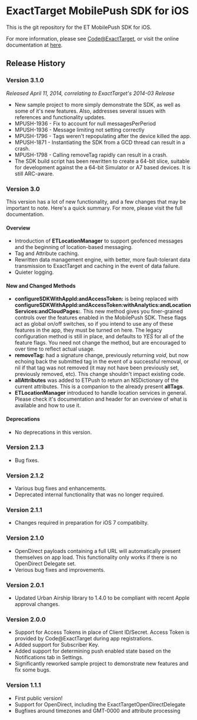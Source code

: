 # ExactTarget MobilePush SDK for iOS

This is the git repository for the ET MobilePush SDK for iOS.

For more information, please see [Code@ExactTarget](http://code.exacttarget.com), or visit the online documentation at [here](http://exacttarget.github.io/MobilePushSDK-iOS).

## Release History

### Version 3.1.0
_Released April 11, 2014, correlating to ExactTarget's 2014-03 Release_

* New sample project to more simply demonstrate the SDK, as well as some of it's new features. Also, addresses several issues with references and functionality updates.
* MPUSH-1936 - Fix to account for null messagesPerPeriod
* MPUSH-1936 - Message limiting not setting correctly
* MPUSH-1796 - Tags weren't repopulating after the device killed the app.
* MPUSH-1871 - Instantiating the SDK from a GCD thread can result in a crash.
* MPUSH-1798 - Calling removeTag rapidly can result in a crash.
* The SDK build script has been rewritten to create a 64-bit slice, suitable for development against the a 64-bit Simulator or A7 based devices. It is still ARC-aware.

### Version 3.0

This version has a lot of new functionality, and a few changes that may be important to note. Here's a quick summary. For more, please visit the full documentation.

#### Overview

* Introduction of **ETLocationManager** to support geofenced messages and the beginning of location-based messaging.
* Tag and Attribute caching.
* Rewritten data management engine, with better, more fault-tolerant data transmission to ExactTarget and caching in the event of data failure.
* Quieter logging.

#### New and Changed Methods
* **configureSDKWithAppId:andAccessToken:** is being replaced with **configureSDKWithAppId:andAccessToken:withAnalytics:andLocationServices:andCloudPages:**. This new method gives you finer-grained controls over the features enabled in the MobilePush SDK. These flags act as global on/off switches, so if you intend to use any of these features in the app, they must be turned on here. The legacy configuration method is still in place, and defaults to *YES* for all of the feature flags. You need not change the method, but are encouraged to over time to reflect actual usage.
* **removeTag:** had a signature change, previously returning *void*, but now echoing back the submitted tag in the event of a successful removal, or nil if that tag was not removed (it may not have been previously set, previously removed, etc). This change shouldn't impact existing code.
* **allAttributes** was added to ETPush to return an NSDictionary of the current attributes. This is a companion to the already present **allTags**.
* **ETLocationManager** introduced to handle location services in general. Please check it's documentation and header for an overview of what is available and how to use it.

#### Deprecations
* No deprecations in this version.


### Version 2.1.3

* Bug fixes.

### Version 2.1.2

* Various bug fixes and enhancements.
* Deprecated internal functionality that was no longer required.

### Version 2.1.1

* Changes required in preparation for iOS 7 compatibilty.

### Version 2.1.0

* OpenDirect payloads containing a full URL will automatically present themselves on app load. This functionality only works if there is no OpenDirect Delegate set.
* Verious bug fixes and improvements.

### Version 2.0.1

* Updated Urban Airship library to 1.4.0 to be compliant with recent Apple approval changes.

### Version 2.0.0

* Support for Access Tokens in place of Client ID/Secret. Access Token is provided by Code@ExactTarget during app registrations.
* Added support for Subscriber Key.
* Added support for determining push enabled state based on the Notifications tab in Settings.
* Significantly reworked sample project to demonstrate new features and fix some bugs.


### Version 1.1.1

* First public version!
* Support for OpenDirect, including the ExactTargetOpenDirectDelegate
* Bugfixes around timezones and GMT-0000 and attribute processing
